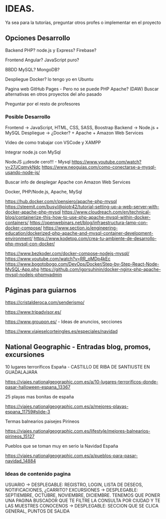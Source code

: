 # IDEAS. 

Ya sea para la tutorías, preguntar otros profes o implementar en el proyecto

## Opciones Desarrollo

Backend
PHP?
node.js y Express?
Firebase?


Frontend
Angular?
JavaScript puro?

BBDD
MySQL?
MongoDB?

Despliegue
Docker? lo tengo yo en Ubuntu

Pagina web
GitHub Pages - Pero no se puede PHP
Apache? (DAW)
Buscar alternativas en otros proyectos del año pasado


Preguntar por el resto de profesores

### Posible Desarrollo

Frontend -> JavaScript, HTML, CSS, SASS, Boostrap
Backend -> Node.js + MySQL
Despliegue -> ¿Docker? + Apache + Amazon Web Services

Video de como trabajar con VSCode y XAMPP


Integrar node.js con MySql

NodeJS ¡¡¡desde cero!!! - Mysql https://www.youtube.com/watch?v=27JCqmykNdc
https://www.neoguias.com/como-conectarse-a-mysql-usando-node-js/

Buscar info de desplegar Apache con Amazon Web Services

Docker, PHP/Node.js, Apache, MySql 

https://hub.docker.com/r/pensiero/apache-php-mysql
https://steemit.com/busy/@piotr42/tutorial-setting-up-a-web-server-with-docker-apache-php-mysql
https://www.cloudreach.com/en/technical-blog/containerize-this-how-to-use-php-apache-mysql-within-docker-containers/
https://openwebinars.net/blog/infraestructura-lamp-con-docker-compose/
https://www.section.io/engineering-education/dockerized-php-apache-and-mysql-container-development-environment/
https://www.kodetop.com/crea-tu-ambiente-de-desarrollo-php-mysql-con-docker/

https://www.bezkoder.com/docker-compose-nodejs-mysql/
https://www.youtube.com/watch?v=RR_oMDp4kEc
https://www.bogotobogo.com/DevOps/Docker/Step-by-Step-React-Node-MySQL-App.php
https://github.com/igorsuhinin/docker-nginx-php-apache-mysql-nodejs-phpmyadmin

## Páginas para guiarnos


https://cristalderoca.com/senderismo/

https://www.tripadvisor.es/

https://www.groupon.es/ - Ideas de anuncios, secciones

https://www.viajeselcorteingles.es/especiales/navidad

## National Geographic - Entradas blog, promos, excursiones

10 lugares terroríficos España - CASTILLO DE RIBA DE SANTIUSTE EN GUADALAJARA

https://viajes.nationalgeographic.com.es/a/10-lugares-terrorificos-donde-pasar-halloween-espana_13367

25  playas mas bonitas de españa

https://viajes.nationalgeographic.com.es/a/mejores-playas-espana_11759#slide-3

Termas balnearios paisejes Pirineos

https://viajes.nationalgeographic.com.es/lifestyle/mejores-balnearios-pirineos_15127

Pueblos que se toman muy en serio la Navidad España

https://viajes.nationalgeographic.com.es/a/pueblos-para-pasar-navidad_14884


### Ideas de contenido pagina

USUARIO -> DESPLEGABLE: REGISTRO, LOGIN, LISTA DE DESEOS, NOTIFICACIONES, ¿CARRITO?
EXCURSIONES -> DESPLEGABLE: SEPTIEMBRE, OCTUBRE, NOVIEMBRE, DICIEMBRE. TENEMOS QUE PONER UNA PAGINA
BUSCADOR QUE TE FILTRE LA CONSULTA POR CIUDAD Y TE LAS MUESTRES
CONOCENOS -> DESPLEGABLE: SECCION QUE SE CLICA GENERAL, PUNTOS DE SALIDA